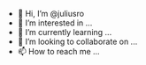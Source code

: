 - 👋 Hi, I’m @juliusro
- 👀 I’m interested in ...
- 🌱 I’m currently learning ...
- 💞️ I’m looking to collaborate on ...
- 📫 How to reach me ...

<!---
juliusro/juliusro is a ✨ special ✨ repository because its `README.md` (this file) appears on your GitHub profile.
You can click the Preview link to take a look at your changes.
--->
